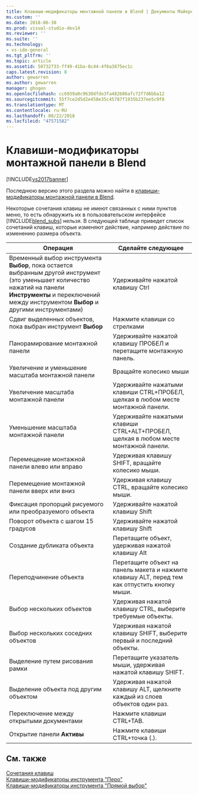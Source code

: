 ```yaml
---
title: Клавиши-модификаторы монтажной панели в Blend | Документы Майкрософт
ms.custom: ''
ms.date: 2018-06-30
ms.prod: visual-studio-dev14
ms.reviewer: ''
ms.suite: ''
ms.technology:
- vs-ide-general
ms.tgt_pltfrm: ''
ms.topic: article
ms.assetid: 50732733-ff49-41ba-8c44-4f6a3875ec1c
caps.latest.revision: 8
author: gewarren
ms.author: gewarren
manager: ghogen
ms.openlocfilehash: cc6939a0c9630dfde3fa482606afc72f7d6bba12
ms.sourcegitcommit: 55f7ce2d5d2e458e35c45787f1935b237ee5c9f8
ms.translationtype: MT
ms.contentlocale: ru-RU
ms.lasthandoff: 08/22/2018
ms.locfileid: "47571582"
---
```

# <a name="artboard-modifier-keys-in-blend"></a>Клавиши-модификаторы монтажной панели в Blend
[!INCLUDE[vs2017banner](../includes/vs2017banner.md)]

Последнюю версию этого раздела можно найти в [клавиши-модификаторы монтажной панели в Blend](https://docs.microsoft.com/visualstudio/designers/artboard-modifier-keys-in-blend).  
  
Некоторые сочетания клавиш не имеют связанных с ними пунктов меню, то есть обнаружить их в пользовательском интерфейсе [!INCLUDE[blend_subs](../includes/blend-subs-md.md)] нельзя. В следующей таблице приведет список сочетаний клавиш, которые изменяют действие, например действие по изменению размера объекта.  
  
|Операция|Сделайте следующее|  
|-----------------------|-------------|  
|Временный выбор инструмента **Выбор**, пока остается выбранным другой инструмент (это уменьшает количество нажатий на панели **Инструменты** и переключений между инструментом **Выбор** и другими инструментами)|Удерживайте нажатой клавишу Ctrl|  
|Сдвиг выделенных объектов, пока выбран инструмент **Выбор**|Нажмите клавиши со стрелками|  
|Панорамирование монтажной панели|Удерживайте нажатой клавишу ПРОБЕЛ и перетащите монтажную панель.|  
|Увеличение и уменьшение масштаба монтажной панели|Вращайте колесико мыши|  
|Увеличение масштаба монтажной панели|Удерживайте нажатыми клавиши CTRL+ПРОБЕЛ, щелкая в любом месте монтажной панели.|  
|Уменьшение масштаба монтажной панели|Удерживайте нажатыми клавиши CTRL+ALT+ПРОБЕЛ, щелкая в любом месте монтажной панели.|  
|Перемещение монтажной панели влево или вправо|Удерживая клавишу SHIFT, вращайте колесико мыши.|  
|Перемещение монтажной панели вверх или вниз|Удерживая клавишу CTRL, вращайте колесико мыши.|  
|Фиксация пропорций рисуемого или преобразуемого объекта|Удерживайте нажатой клавишу Shift|  
|Поворот объекта с шагом 15 градусов|Удерживайте нажатой клавишу Shift|  
|Создание дубликата объекта|Перетащите объект, удерживая нажатой клавишу Alt|  
|Переподчинение объекта|Перетащите объект на панель макета и нажмите клавишу ALT, перед тем как отпустить кнопку мыши.|  
|Выбор нескольких объектов|Удерживая нажатой клавишу CTRL, выберите требуемые объекты.|  
|Выбор нескольких соседних объектов|Удерживая нажатой клавишу SHIFT, выберите первый и последний объекты.|  
|Выделение путем рисования рамки|Перетащите указатель мыши, удерживая нажатой клавишу SHIFT.|  
|Выделение объекта под другим объектом|Удерживая нажатой клавишу ALT, щелкните каждый из слоев объектов один раз.|  
|Переключение между открытыми документами|Нажмите клавиши CTRL+TAB.|  
|Открытие панели **Активы**|Нажмите клавиши CTRL+точка (.).|  
  
## <a name="see-also"></a>См. также  
 [Сочетания клавиш](../designers/keyboard-shortcuts-in-blend.md)   
 [Клавиши-модификаторы инструмента "Перо"](../designers/pen-tool-modifier-keys-in-blend.md)   
 [Клавиши-модификаторы инструмента "Прямой выбор"](../designers/direct-selection-tool-modifier-keys-in-blend.md)




